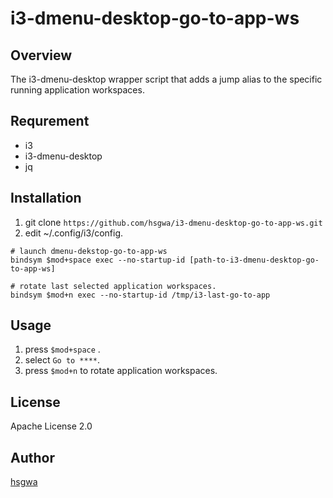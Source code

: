# i3-dmenu-desktop-go-to-app-ws

## Overview
The i3-dmenu-desktop wrapper script that adds a jump alias to the specific running application workspaces.

## Requrement
- i3
- i3-dmenu-desktop
- jq

## Installation

1. git clone `https://github.com/hsgwa/i3-dmenu-desktop-go-to-app-ws.git` 
2. edit ~/.config/i3/config.
```
# launch dmenu-dekstop-go-to-app-ws
bindsym $mod+space exec --no-startup-id [path-to-i3-dmenu-desktop-go-to-app-ws]

# rotate last selected application workspaces.
bindsym $mod+n exec --no-startup-id /tmp/i3-last-go-to-app
```

## Usage

1. press `$mod+space` .
2. select `Go to ****`.
2. press `$mod+n` to rotate application workspaces.


## License
Apache License 2.0

## Author

[hsgwa](https://github.com/hsgwa)
